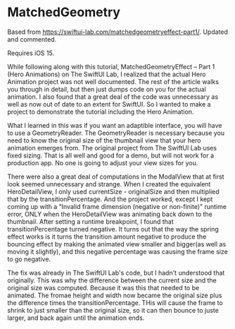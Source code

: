 # MatchedGeometry
Based from https://swiftui-lab.com/matchedgeometryeffect-part1/. Updated and commented.

Requires iOS 15.

While following along with this tutorial, MatchedGeometryEffect – Part 1 (Hero Animations) on The SwiftUI Lab, I realized that the actual Hero Animation project was not well documented. The rest of the article walks you through in detail, but then just dumps code on you for the actual animation. I also found that a great deal of the code was unnecessary as well as now out of date to an extent for SwiftUI. So I wanted to make a project to demonstrate the tutorial including the Hero Animation.

What I learned in this was if you want an adaptible interface, you will have to use a GeometryReader. The GeometryReader is necessary because you need to know the original size of the thumbnail view that your hero animation emerges from. The original project from The SwiftUI Lab uses fixed sizing. That is all well and good for a demo, but will not work for a production app. No one is going to adjust your view sizes for you.

There were also a great deal of computations in the ModalView that at first look seemed unnecessary and strange. When I created the equivalent HeroDetailView, I only used currentSize - originalSize and then multiplied that by the transitionPercentage. And the project worked, except I kept coming up with a "Invalid frame dimension (negative or non-finite)" runtime error, ONLY when the HeroDetailView was animating back down to the thumbnail. After setting a runtime breakpoint, I found that transitionPercentage turned negative. It turns out that the way the spring effect works is it turns the transition amount negative to produce the bouncing effect by making the animated view smaller and bigger(as well as moving it slightly), and this negative percentage was causing the frame size to go negative.

The fix was already in The SwiftUI Lab's code, but I hadn't understood that originally. This was why the difference between the current size and the original size was computed. Because it was this that needed to be animated. The fromae height and width now became the original size plus the difference times the transitionPercentage. THis will cause the frame to shrink to just smaller than the original size, so it can then bounce to juste larger, and back again until the animation ends.
